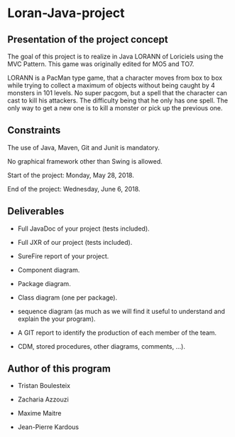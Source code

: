 # Loran-Java-project

## Presentation of the project concept
The goal of this project is to realize in Java LORANN of Loriciels using the MVC Pattern. This game was originally edited for MO5
and TO7.

LORANN is a PacMan type game, that a character moves from box to box while trying
to collect a maximum of objects without being caught by 4 monsters in 101 levels. No
super pacgom, but a spell that the character can cast to kill his attackers. The difficulty
being that he only has one spell. The only way to get a new one is to kill a
monster or pick up the previous one.

## Constraints
The use of Java, Maven, Git and Junit is mandatory.

No graphical framework other than Swing is allowed.

Start of the project: Monday, May 28, 2018.

End of the project: Wednesday, June 6, 2018.

## Deliverables

- Full JavaDoc of your project (tests included).

- Full JXR of our project (tests included).

- SureFire report of your project.

- Component diagram.

- Package diagram.

- Class diagram (one per package).

- sequence diagram (as much as we will find it useful to understand and explain the
your program).

- A GIT report to identify the production of each member of the team.

- CDM, stored procedures, other diagrams, comments, ...).

## Author of this program

- Tristan Boulesteix

- Zacharia Azzouzi

- Maxime Maitre

- Jean-Pierre Kardous
	